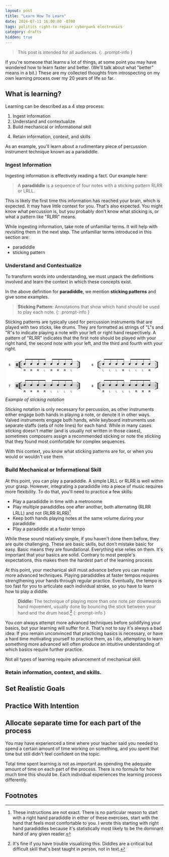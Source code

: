 ```yaml
---
layout: post
title: "Learn How To Learn"
date: 2024-07-11 16:00:00 -0700
tags: politics right-to-repair cyberpunk electronics
category: drafts
hidden: true
--- 
```

<!-- Editing passes: 0 -->
> This post is intended for all audiences. 
{: .prompt-info }

If you're someone that learns a lot of things, at some point you may have 
wondered how to learn faster and better. (We'll talk about what "better" means
in a bit.) These are my collected thoughts from introspecting on my own learning
process over my 20 years of life so far. 

## What is learning? 
Learning can be described as a 4 step process:
1. Ingest information
2. Understand and contextualize
3. Build mechanical or informational skill
<!-- Informational skill example: Quickly recognizing chords or cadences without having to count half-steps -->
4. Retain information, context, and skills

As an example, you'll learn about a rudimentary piece of percussion instrument 
technique known as a paradiddle. 

### Ingest Information
Ingesting information is effectively reading a fact. Our example here: 
> A **paradiddle** is a sequence of four notes with a sticking pattern RLRR or LRLL. 

This is likely the first time this information has reached your brain, 
which is expected. It may have little context for you. That's also expected. 
You might know what
percussion is, but you probably don't know what sticking is, or what a pattern 
like "RLRR" means. 

While ingesting information, take note of unfamiliar terms. It will help with
revisiting them in the next step. The unfamiliar terms introduced in this 
section are: 
- paradiddle
- sticking pattern 

### Understand and Contextualize 
To transform words into understanding, we must unpack the definitions involved 
and learn the context in which these concepts exist. 

In the above definition for **paradiddle**, we mention **sticking patterns** and
give some examples.

> **Sticking Pattern:** Annotations that show which hand should be used to play
each note.
{: .prompt-info }

Sticking patterns are typically used for percussion instruments
that are played with two sticks, like drums. They are formatted as
strings of "L"s and "R"s to indicate playing a note with your left or right hand
respectively. A pattern of "RLRR" indicates that the first note should be played
with your right hand, the second note with your left, and the third and fourth
with your right. 

![Sticking Example](/assets/learn_to_learn/sticking_example.png)
_Example of sticking notation_

Sticking notation is only necessary for percussion, as other instruments either 
engage both hands in playing a note, or denote it in other ways. Valved 
instruments engage both hands, while keyboard instruments use separate staffs
(sets of note lines) for each hand. While in many cases sticking doesn't
matter (and is usually not written in those cases), sometimes composers assign
a recommended sticking or note the sticking that they found most comfortable for
complex sequences. 

With this context, you know what sticking patterns are for, or when you would
or wouldn't use them. 

### Build Mechanical or Informational Skill
At this point, you can play a paradiddle. A simple LRLL or RLRR is well within
your grasp. However, integrating a paradiddle into a piece of music requires
more flexibility. To do that, you'll need to practice a few skills: 

- Play a paradiddle in time with a metronome
- Play multiple paradiddles one after another, both alternating (RLRR LRLL) and
not (RLRR RLRR)[^1]
- Keep both hands playing notes at the same volume during your paradiddle
- Play a paradiddle at a faster tempo 

While these sound relatively simple, if you haven't done them before, they are
quite challenging. These are basic skills, but don't mistake basic for easy. 
Basic means they are foundational. Everything else relies on them. It's 
important that your basics are solid. Contrary to most people's expectations, 
this makes them the hardest part of the learning process. 

At this point, your mechanical skill must advance before you can master more
advanced techniques. Playing paradiddles at faster tempos requires strengthening
your hands through regular practice. Eventually, the tempo is too fast for 
you to articulate each individual stroke, so you have to learn how to play a 
diddle. 

> **Diddle:**
> The technique of playing more than one note per downwards hand movement,
> usually done by bouncing the stick between your hand and the drum head.[^2]
{: prompt-info }

You *can* always attempt more advanced techniques before
solidifying your basics, but your learning will suffer for it. That's not to say
it's always a bad idea: If you remain unconvinced that practicing basics is
necessary, or have a hard time motivating yourself to practice them,
as I do, attempting to learn something more advanced will often produce an 
intuitive understanding of which basics require further practice. 
<!-- Talk more about percussion mechanical skills, "chops", playing faster -->

Not all types of learning require advancement of mechanical skill. 

### Retain information, context, and skills. 
<!-- Mention spaced repetition -->

## Set Realistic Goals
<!-- Set goals that give you a little headroom even if there are mistakes. -->

## Practice With Intention
<!-- Have a target skill to improve when practicing -->

## Allocate separate time for each part of the process
You may have experienced a time where your teacher said you needed to spend a
certain amount of time working on something, and you spent that time but still
didn't feel confident on the topic. 

Total time spent learning is not as important as spending the adequate amount
of time on each part of the process. There is no formula for how much time this
should be. Each individual experiences the learning process differently. 



## Footnotes
[^1]: These instructions are not exact. There is no particular reason to start with a right hand paradiddle in either of these exercises, start with the hand that feels most comfortable to you. I wrote this starting with right hand paradiddles because it's statistically most likely to be the dominant hand of any given reader. 

[^2]: It's fine if you have trouble visualizing this. Diddles are a critical but difficult skill that's best taught in person, not in text. 
